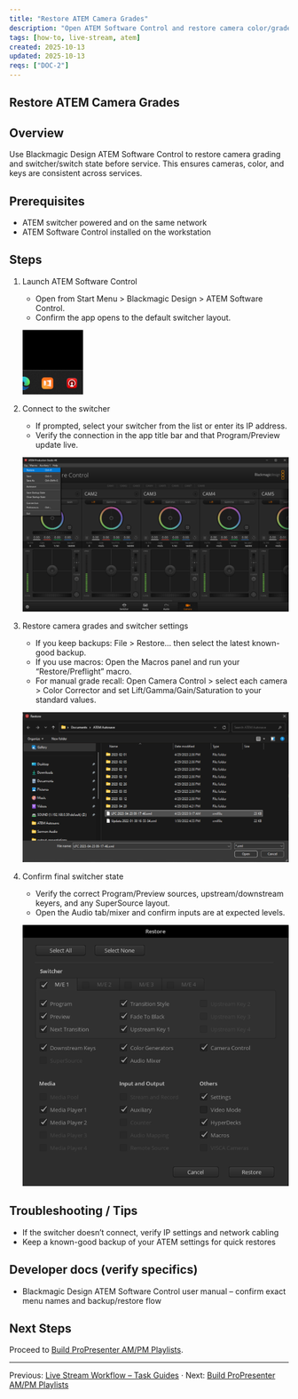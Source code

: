 ```yaml
---
title: "Restore ATEM Camera Grades"
description: "Open ATEM Software Control and restore camera color/grade and switcher settings."
tags: [how-to, live-stream, atem]
created: 2025-10-13
updated: 2025-10-13
reqs: ["DOC-2"]
---
```


## Restore ATEM Camera Grades

## Overview

Use Blackmagic Design ATEM Software Control to restore camera grading and switcher/switch state before service. This ensures cameras, color, and keys are consistent across services.

## Prerequisites

- ATEM switcher powered and on the same network
- ATEM Software Control installed on the workstation

## Steps

1) Launch ATEM Software Control
   - Open from Start Menu > Blackmagic Design > ATEM Software Control.
   - Confirm the app opens to the default switcher layout.

   ![ATEM launch – 09:10:56](../../SourceScrennshots/Screenshot%202025-09-21%20091056.png)

2) Connect to the switcher
   - If prompted, select your switcher from the list or enter its IP address.
   - Verify the connection in the app title bar and that Program/Preview update live.

   ![ATEM connect – 09:11:51](../../SourceScrennshots/Screenshot%202025-09-21%20091151.png)

3) Restore camera grades and switcher settings
   - If you keep backups: File > Restore… then select the latest known-good backup.
   - If you use macros: Open the Macros panel and run your “Restore/Preflight” macro.
   - For manual grade recall: Open Camera Control > select each camera > Color Corrector and set Lift/Gamma/Gain/Saturation to your standard values.

   ![Restore camera grades – 09:12:32](../../SourceScrennshots/Screenshot%202025-09-21%20091232.png)

4) Confirm final switcher state
   - Verify the correct Program/Preview sources, upstream/downstream keyers, and any SuperSource layout.
   - Open the Audio tab/mixer and confirm inputs are at expected levels.

   ![Confirm switcher state – 09:12:41](../../SourceScrennshots/Screenshot%202025-09-21%20091241.png)

## Troubleshooting / Tips

- If the switcher doesn’t connect, verify IP settings and network cabling
- Keep a known-good backup of your ATEM settings for quick restores

## Developer docs (verify specifics)

- Blackmagic Design ATEM Software Control user manual – confirm exact menu names and backup/restore flow

## Next Steps

Proceed to [Build ProPresenter AM/PM Playlists](02-build-propresenter-playlists.md).

---

Previous: [Live Stream Workflow – Task Guides](../index-live-stream.md) · Next: [Build ProPresenter AM/PM Playlists](02-build-propresenter-playlists.md)
